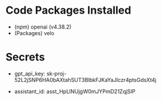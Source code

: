 # Code Packages Installed
- (npm) openai (v4.38.2)
- (Packages) velo


# Secrets
- gpt_api_key: sk-proj-52L2jSNP6HA0bAXtahSUT3BlbkFJKaYaJIczr4ptsGdsXt4j

- assistant_id: asst_HpLlNUjgW0mJYPmD21ZqjSIP              



